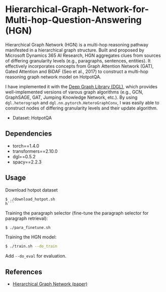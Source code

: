 # Hierarchical-Graph-Network-for-Multi-hop-Question-Answering (HGN)

Hierarchical Graph Network (HGN) is a multi-hop reasoning pathway manifested in a hierarchical graph structure. Built and proposed by Microsoft Dynamics 365 AI Research, HGN aggregates clues from sources of differing granularity levels (e.g., paragraphs, sentences, entities). It effectively incorporates concepts from Graph Attention Network (GAT), Gated Attention and BiDAF (Seo et al., 2017) to construct a multi-hop reasoning graph network model on HotpotQA.

I have implemented it with the [Deep Graph Library (DGL)](https://www.dgl.ai/), which provides well-implemented versions of varous graph algorithms (e.g., GCN, GraphSAGE, GAT, Jumping Knowledge Network, etc.). By using `dgl.heterograph` and `dgl.nn.pytorch.HeteroGraphConv`, I was easily able to construct nodes of differing granularity levels and their update algorithm.

- Dataset: HotpotQA 

## Dependencies

- torch==1.4.0
- transformers==2.10.0
- dgl==0.5.2
- spacy==2.2.3

## Usage

Download hotpot dataset
```bas
$ ./download_hotpot.sh
h```
``````
Training the paragraph selector (fine-tune the paragraph selector for paragraph retrieval):
```bash
$ ./para_finetune.sh
```

Training the HGN model:
```bash
$ ./train.sh --do_train
```

Add `--do_eval` for evaluation.

## References
- [Hierarchical Graph Network (paper)](https://arxiv.org/pdf/1911.03631.pdf)
